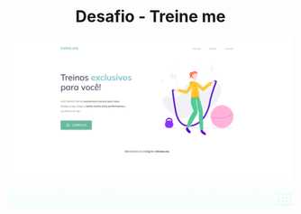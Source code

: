 <h1 align="center">Desafio - Treine me</h1>

<img alt="Tela mongodb" title="#TelaMongo" src="https://github.com/Gelzieny/def-treine-me/blob/main/.github/home.png?raw=true" >


